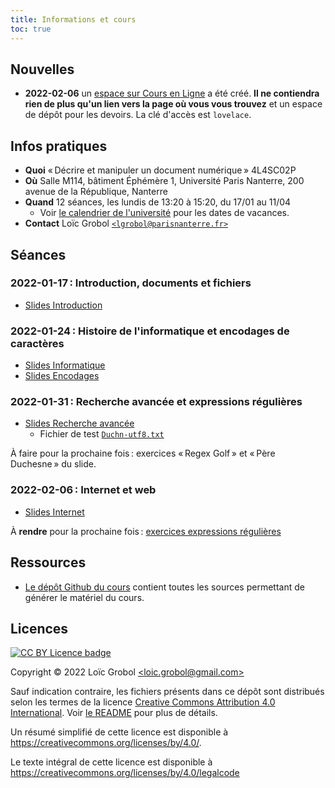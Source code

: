 ```yaml
---
title: Informations et cours
toc: true
---
```


[comment]: <> "LTeX: language=fr"

## Nouvelles

- **2022-02-06** un [espace sur Cours en
  Ligne](https://coursenligne.parisnanterre.fr/course/view.php?id=8022) a été créé. **Il ne
  contiendra rien de plus qu'un lien vers la page où vous vous trouvez** et un espace de dépôt pour
  les devoirs. La clé d'accès est `lovelace`.

## Infos pratiques

- **Quoi** « Décrire et manipuler un document numérique » 4L4SC02P
- **Où** Salle M114, bâtiment Éphémère 1, Université Paris Nanterre, 200 avenue de la République,
  Nanterre
- **Quand** 12 séances, les lundis de 13:20 à 15:20, du 17/01 au 11/04
  - Voir [le calendrier de
    l'université](https://etudiants.parisnanterre.fr/calendrier-universitaire-2021-2022-1018180.kjsp)
    pour les dates de vacances.
- **Contact** Loïc Grobol [`<lgrobol@parisnanterre.fr>`](mailto:lgrobol@parisnanterre.fr)

## Séances

### 2022-01-17 : Introduction, documents et fichiers

- [Slides Introduction](slides/00-introduction/introduction-slides.html)

### 2022-01-24 : Histoire de l'informatique et encodages de caractères

- [Slides Informatique](slides/01-informatique/informatique-slides.html)
- [Slides Encodages](slides/02-encodages/encodages-slides.html)

### 2022-01-31 : Recherche avancée et expressions régulières

- [Slides Recherche avancée](slides/03-recherche/recherche-slides.html)
  - Fichier de test [`Duchn-utf8.txt`](slides/03-recherche/Duchn-utf8.txt)

À faire pour la prochaine fois : exercices « Regex Golf » et « Père Duchesne » du slide.

### 2022-02-06 : Internet et web

- [Slides Internet](slides/04-internet/internet-slides.html)

À **rendre** pour la prochaine fois : [exercices expressions
régulières](slides/03-recherche/exercices.html)

## Ressources

- [Le dépôt Github du cours](https://github.com/LoicGrobol/apprendre-programmer/) contient toutes
  les sources permettant de générer le matériel du cours.
  
## Licences

[![CC BY Licence badge](https://i.creativecommons.org/l/by/4.0/88x31.png)](http://creativecommons.org/licenses/by/4.0/)

Copyright © 2022 Loïc Grobol [\<loic.grobol@gmail.com\>](mailto:loic.grobol@gmail.com)

Sauf indication contraire, les fichiers présents dans ce dépôt sont distribués selon les termes de
la licence [Creative Commons Attribution 4.0
International](https://creativecommons.org/licenses/by/4.0/). Voir [le README](README.md#Licences)
pour plus de détails.

 Un résumé simplifié de cette licence est disponible à
 <https://creativecommons.org/licenses/by/4.0/>.

 Le texte intégral de cette licence est disponible à
 <https://creativecommons.org/licenses/by/4.0/legalcode>
